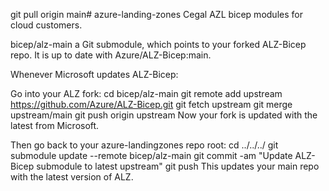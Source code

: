 git pull origin main# azure-landing-zones
Cegal AZL bicep modules for cloud customers.

 bicep/alz-main a Git submodule, which points to your forked ALZ-Bicep repo. It is up to date with Azure/ALZ-Bicep:main.

Whenever Microsoft updates ALZ-Bicep:

Go into your ALZ fork:
cd bicep/alz-main
git remote add upstream https://github.com/Azure/ALZ-Bicep.git
git fetch upstream
git merge upstream/main
git push origin  upstream
Now your fork is updated with the latest from Microsoft.

Then go back to your azure-landingzones repo root:
cd ../../../
git submodule update --remote bicep/alz-main
git commit -am "Update ALZ-Bicep submodule to latest upstream"
git push
This updates your main repo with the latest version of ALZ.
 